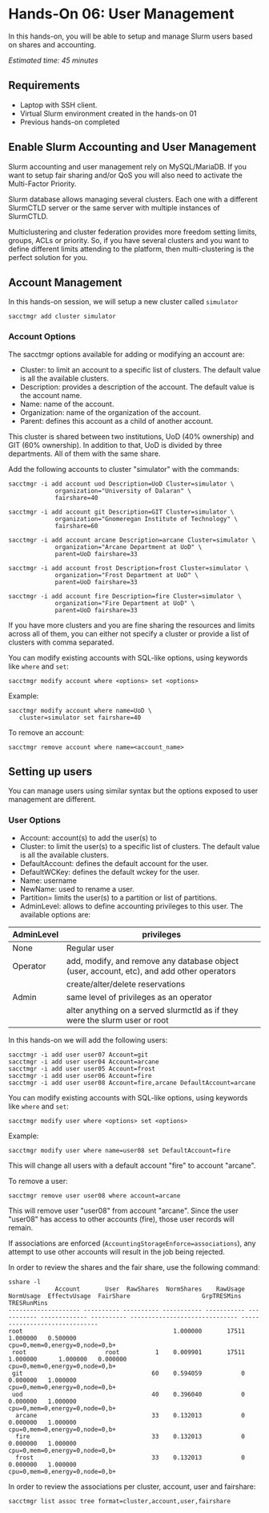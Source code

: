 # Hands-On 06: User Management
<!--
Copyright (C) 2017 Jordi Blasco
Permission is granted to copy, distribute and/or modify this document
under the terms of the GNU Free Documentation License, Version 1.3
or any later version published by the Free Software Foundation;
with no Invariant Sections, no Front-Cover Texts, and no Back-Cover Texts.
A copy of the license is included in the section entitled "GNU
Free Documentation License".
-->
In this hands-on, you will be able to setup and manage Slurm users based on shares and accounting.

*Estimated time: 45 minutes*

## Requirements
* Laptop with SSH client.
* Virtual Slurm environment created in the hands-on 01
* Previous hands-on completed


## Enable Slurm Accounting and User Management

Slurm accounting and user management rely on MySQL/MariaDB. If you want to setup fair sharing and/or QoS you will also need to activate the Multi-Factor Priority.

Slurm database allows managing several clusters. Each one with a different SlurmCTLD server or the same server with multiple instances of SlurmCTLD.

Multiclustering and cluster federation provides more freedom setting limits, groups, ACLs or priority. So, if you have several clusters and you want to define different limits attending to the platform, then multi-clustering is the perfect solution for you.

## Account Management 

In this hands-on session, we will setup a new cluster called ```simulator```

```
sacctmgr add cluster simulator
```

### Account Options
The sacctmgr options available for adding or modifying an account are:

* Cluster: to limit an account to a specific list of clusters. The default value is all the available clusters.
* Description: provides a description of the account. The default value is the account name.
* Name: name of the account.
* Organization: name of the organization of the account.
* Parent: defines this account as a child of another account.

This cluster is shared between two institutions, UoD (40% ownership) and GIT (60% ownership). In addition to that, UoD is divided by three departments. All of them with the same share.

Add the following accounts to cluster "simulator" with the commands:

```
sacctmgr -i add account uod Description=UoD Cluster=simulator \
             organization="University of Dalaran" \
             fairshare=40

sacctmgr -i add account git Description=GIT Cluster=simulator \
             organization="Gnomeregan Institute of Technology" \
             fairshare=60

sacctmgr -i add account arcane Description=arcane Cluster=simulator \
             organization="Arcane Department at UoD" \
             parent=UoD fairshare=33

sacctmgr -i add account frost Description=frost Cluster=simulator \
             organization="Frost Department at UoD" \
             parent=UoD fairshare=33

sacctmgr -i add account fire Description=fire Cluster=simulator \
             organization="Fire Department at UoD" \
             parent=UoD fairshare=33
```

If you have more clusters and you are fine sharing the resources and limits across all of them, you can either not specify a cluster or provide a list of clusters with comma separated.

You can modify existing accounts with SQL-like options, using keywords like ```where``` and ```set```:

```
sacctmgr modify account where <options> set <options>
```

Example:

```
sacctmgr modify account where name=UoD \
   cluster=simulator set fairshare=40
```

To remove an account:

```
sacctmgr remove account where name=<account_name>
```

## Setting up users

You can manage users using similar syntax but the options exposed to user management are different.

### User Options

* Account: account(s) to add the user(s) to
* Cluster: to limit the user(s) to a specific list of clusters. The default value is all the available clusters.
* DefaultAccount: defines the default account for the user.
* DefaultWCKey: defines the default wckey for the user.
* Name: username
* NewName: used to rename a user.
* Partition= limits the user(s) to a partition or list of partitions.
* AdminLevel: allows to define accounting privileges to this user. The available options are:

| AdminLevel | privileges |
| ---------- | ---------- |
| None       | Regular user |
| Operator   | add, modify, and remove any database object (user, account, etc), and add other operators |
|            | create/alter/delete reservations |
| Admin      | same level of privileges as an operator|
|            | alter anything on a served slurmctld as if they were the slurm user or root | 

In this hands-on we will add the following users:

```
sacctmgr -i add user user07 Account=git
sacctmgr -i add user user04 Account=arcane
sacctmgr -i add user user05 Account=frost
sacctmgr -i add user user06 Account=fire
sacctmgr -i add user user08 Account=fire,arcane DefaultAccount=arcane
```

You can modify existing accounts with SQL-like options, using keywords like ```where``` and ```set```:

```
sacctmgr modify user where <options> set <options>
```

Example:

```
sacctmgr modify user where name=user08 set DefaultAccount=fire
```

This will change all users with a default account "fire" to account "arcane".

To remove a user:

```
sacctmgr remove user user08 where account=arcane
```
This will remove user "user08" from account "arcane". Since the user "user08" has access to other accounts (fire), those user records will remain.

If associations are enforced (```AccountingStorageEnforce=associations```), any attempt to use other accounts will result in the job being rejected.

In order to review the shares and the fair share, use the following command:

```
sshare -l
             Account       User  RawShares  NormShares    RawUsage   NormUsage  EffectvUsage  FairShare                    GrpTRESMins                    TRESRunMins
-------------------- ---------- ---------- ----------- ----------- ----------- ------------- ---------- ------------------------------ ------------------------------
root                                          1.000000       17511                  1.000000   0.500000                                cpu=0,mem=0,energy=0,node=0,b+
 root                      root          1    0.009901       17511    1.000000      1.000000   0.000000                                cpu=0,mem=0,energy=0,node=0,b+
 git                                    60    0.594059           0                  0.000000   1.000000                                cpu=0,mem=0,energy=0,node=0,b+
 uod                                    40    0.396040           0                  0.000000   1.000000                                cpu=0,mem=0,energy=0,node=0,b+
  arcane                                33    0.132013           0                  0.000000   1.000000                                cpu=0,mem=0,energy=0,node=0,b+
  fire                                  33    0.132013           0                  0.000000   1.000000                                cpu=0,mem=0,energy=0,node=0,b+
  frost                                 33    0.132013           0                  0.000000   1.000000                                cpu=0,mem=0,energy=0,node=0,b+
```

In order to review the associations per cluster, account, user and fairshare:

```
sacctmgr list assoc tree format=cluster,account,user,fairshare
```